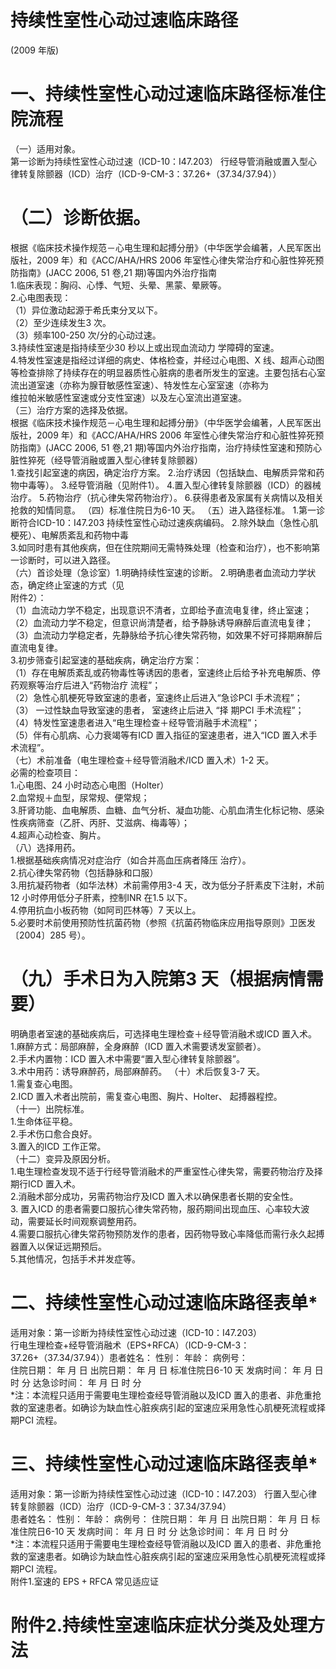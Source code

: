 # 持续性室性心动过速临床路径  
(2009 年版)  
# 一、持续性室性心动过速临床路径标准住院流程  
（一）适用对象。  
第一诊断为持续性室性心动过速（ICD-10：I47.203） 行经导管消融或置入型心律转复除颤器（ICD）治疗（ICD-9-CM-3：37.$26+$（37.34/37.94））  
# （二）诊断依据。  
根据《临床技术操作规范－心电生理和起搏分册》（中华医学会编著，人民军医出版社，2009 年）和《ACC/AHA/HRS 2006 年室性心律失常治疗和心脏性猝死预防指南》(JACC 2006, 51 卷,21 期)等国内外治疗指南  
1.临床表现：胸闷、心悸、气短、头晕、黑蒙、晕厥等。  
2.心电图表现：  
（1）异位激动起源于希氏束分叉以下。  
（2）至少连续发生3 次。  
（3）频率100-250 次/分的心动过速。  
3.持续性室速是指持续至少30 秒以上或出现血流动力 学障碍的室速。  
4.特发性室速是指经过详细的病史、体格检查，并经过心电图、X 线、超声心动图等检查排除了持续存在的明显器质性心脏病的患者所发生的室速。主要包括右心室流出道室速（亦称为腺苷敏感性室速）、特发性左心室室速（亦称为  
维拉帕米敏感性室速或分支性室速）以及左心室流出道室速。  
（三）治疗方案的选择及依据。  
根据《临床技术操作规范－心电生理和起搏分册》（中华医学会编著，人民军医出版社，2009 年）和《ACC/AHA/HRS 2006 年室性心律失常治疗和心脏性猝死预防指南》(JACC 2006, 51 卷,21 期)等国内外治疗指南，治疗持续性室速和预防心脏性猝死（经导管消融或置入型心律转复除颤器）  
1.查找引起室速的病因，确定治疗方案。 2.治疗诱因（包括缺血、电解质异常和药物中毒等）。 3.经导管消融（见附件1）。 4.置入型心律转复除颤器（ICD）的器械治疗。 5.药物治疗（抗心律失常药物治疗）。 6.获得患者及家属有关病情以及相关抢救的知情同意。 （四）标准住院日为6-10 天。 （五）进入路径标准。 1.第一诊断符合ICD-10：I47.203 持续性室性心动过速疾病编码。 2.除外缺血（急性心肌梗死）、电解质紊乱和药物中毒  
3.如同时患有其他疾病，但在住院期间无需特殊处理（检查和治疗），也不影响第一诊断时，可以进入路径。  
（六）首诊处理（急诊室）1.明确持续性室速的诊断。 2.明确患者血流动力学状态，确定终止室速的方式（见  
附件2）：  
（1）血流动力学不稳定，出现意识不清者，立即给予直流电复律，终止室速；  
（2）血流动力学不稳定，但意识尚清楚者，给予静脉诱导麻醉后直流电复律；  
（3）血流动力学稳定者，先静脉给予抗心律失常药物，如效果不好可择期麻醉后直流电复律。  
3.初步筛查引起室速的基础疾病，确定治疗方案：  
（1）存在电解质紊乱或药物毒性等诱因的患者，室速终止后给予补充电解质、停药观察等治疗后进入“药物治疗 流程”；  
（2）急性心肌梗死导致室速的患者，室速终止后进入“急诊PCI 手术流程”；  
（3） 一过性缺血导致室速的患者， 室速终止后进入 “择 期PCI 手术流程”；  
（4）特发性室速患者进入“电生理检查＋经导管消融手术流程”；  
（5）伴有心肌病、心力衰竭等有ICD 置入指征的室速患者，进入“ICD 置入术手术流程”。  
（七）术前准备（电生理检查＋经导管消融术/ICD 置入术）1-2 天。  
必需的检查项目：  
1.心电图、24 小时动态心电图（Holter）  
2.血常规＋血型，尿常规、便常规；  
3.肝肾功能、血电解质、血糖、血气分析、凝血功能、心肌血清生化标记物、感染性疾病筛查（乙肝、丙肝、艾滋病、梅毒等）；  
4.超声心动检查、胸片。  
（八）选择用药。  
1.根据基础疾病情况对症治疗（如合并高血压病者降压 治疗）。  
2.抗心律失常药物（包括静脉和口服）  
3.用抗凝药物者（如华法林）术前需停用3-4 天，改为低分子肝素皮下注射，术前12 小时停用低分子肝素，控制INR 在1.5 以下。  
4.停用抗血小板药物（如阿司匹林等）7 天以上。  
5.必要时术前使用预防性抗菌药物（参照《抗菌药物临床应用指导原则》卫医发〔2004〕285 号）。  
# （九）手术日为入院第3 天（根据病情需要）  
明确患者室速的基础疾病后，可选择电生理检查＋经导管消融术或ICD 置入术。  
1.麻醉方式：局部麻醉，全身麻醉（ICD 置入术需要诱发室颤者）。  
2.手术内置物：ICD 置入术中需要“置入型心律转复除颤器”。  
3.术中用药：诱导麻醉药，局部麻醉药。 （十）术后恢复3-7 天。  
1.需复查心电图。  
2.ICD 置入术者出院前，需复查心电图、胸片、Holter、 起搏器程控。  
（十一）出院标准。  
1.生命体征平稳。  
2.手术伤口愈合良好。  
3.置入的ICD 工作正常。  
（十二）变异及原因分析。  
1.电生理检查发现不适于行经导管消融术的严重室性心律失常，需要药物治疗及择期行ICD 置入术。  
2.消融术部分成功，另需药物治疗及ICD 置入术以确保患者长期的安全性。  
3. 置入ICD 的患者需要口服抗心律失常药物，服药期间出现血压、心率较大波动，需要延长时间观察调整用药。  
4.需要口服抗心律失常药物预防发作的患者，因药物导致心率降低而需行永久起搏器置入以保证远期预后。  
5.其他情况，包括手术并发症等。  
# 二、持续性室性心动过速临床路径表单\*  
适用对象：第一诊断为持续性室性心动过速（ICD-10：I47.203）  
行电生理检查$+$经导管消融术（EPS$+$RFCA）（ICD-9-CM-3：37.26+（37.34/37.94））患者姓名：          性别：      年龄：      病例号：  
住院日期：   年   月   日 出院日期：   年   月   日 标准住院日6-10 天  发病时间：   年   月   日   时   分 达急诊时间：   年   月   日   时   分  
\*注：本流程只适用于需要电生理检查经导管消融以及ICD 置入的患者、非危重抢救的室速患者。如确诊为缺血性心脏疾病引起的室速应采用急性心肌梗死流程或择期PCI 流程。  
# 三、持续性室性心动过速临床路径表单\*  
适用对象：第一诊断为持续性室性心动过速（ICD-10：I47.203） 行置入型心律转复除颤器（ICD）治疗（ICD-9-CM-3：37.34/37.94）  
患者姓名：          性别：      年龄：      病例号：             住院日期：   年   月   日 出院日期：   年   月   日 标准住院日6-10 天  发病时间：   年   月   日   时   分 达急诊时间：   年   月   日   时   分  
\*注：本流程只适用于需要电生理检查经导管消融以及ICD 置入的患者、非危重抢救的室速患者。如确诊为缺血性心脏疾病引起的室速应采用急性心肌梗死流程或择期PCI 流程。  
附件1.室速的 $\mathsf{E P S+R F C A}$  常见适应证  
# 附件2.持续性室速临床症状分类及处理方法  

